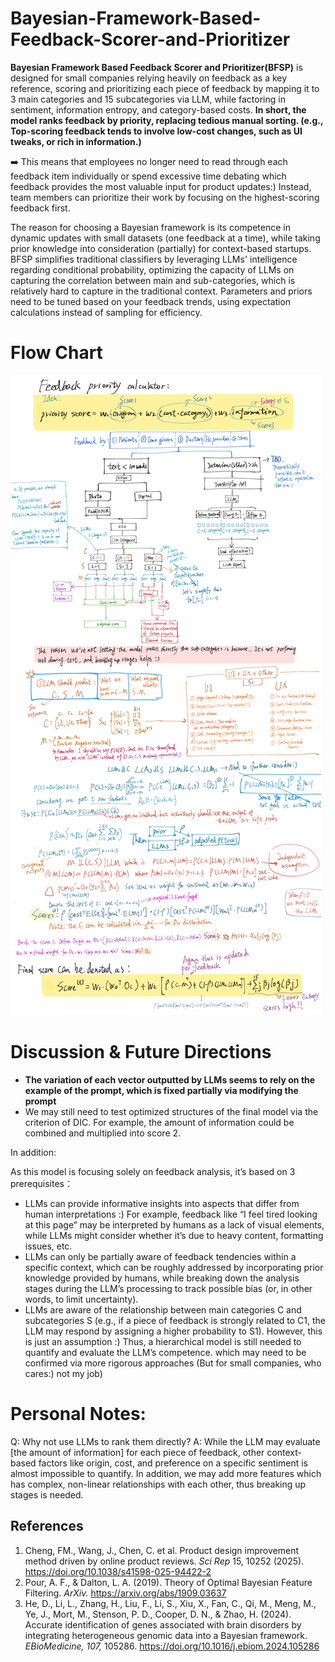 # Bayesian-Framework-Based-Feedback-Scorer-and-Prioritizer


**Bayesian Framework Based Feedback Scorer and Prioritizer(BFSP)** is designed for small companies relying heavily on feedback as a key reference, scoring and prioritizing each piece of feedback by mapping it to 3 main categories and 15 subcategories via LLM, while factoring in sentiment, information entropy, and category-based costs. **In short, the model ranks feedback by priority, replacing tedious manual sorting. (e.g., Top-scoring feedback tends to involve low-cost changes, such as UI tweaks, or rich in information.)** 


:arrow_right: This means that employees no longer need to read through each feedback item individually or spend excessive time debating which feedback provides the most valuable input for product updates:) Instead, team members can prioritize their work by focusing on the highest-scoring feedback first.


The reason for choosing a Bayesian framework is its competence in dynamic updates with small datasets (one feedback at a time), while taking prior knowledge into consideration (partially) for context-based startups. BFSP simplifies traditional classifiers by leveraging LLMs' intelligence regarding conditional probability, optimizing the capacity of LLMs on capturing the correlation between main and sub-categories, which is relatively hard to capture in the traditional context. Parameters and priors need to be tuned based on your feedback trends, using expectation calculations instead of sampling for efficiency.

# Flow Chart

![Draft](Image/Draft.png)

# Discussion & Future Directions

- **The variation of each vector outputted by LLMs seems to rely on the example of the prompt, which is fixed partially via modifying the prompt**
- We may still need to test optimized structures of the final model via the criterion of DIC. For example, the amount of information could be combined and multiplied into score 2. 


In addition:

As this model is focusing solely on feedback analysis, it’s based on 3 prerequisites：
- LLMs can provide informative insights into aspects that differ from human interpretations :) For example, feedback like “I feel tired looking at this page” may be interpreted by humans as a lack of visual elements, while LLMs might consider whether it’s due to heavy content, formatting issues, etc.
- LLMs can only be partially aware of feedback tendencies within a specific context, which can be roughly addressed by incorporating prior knowledge provided by humans, while breaking down the analysis stages during the LLM’s processing to track possible bias (or, in other words, to limit uncertainty).
- LLMs are aware of the relationship between main categories C and subcategories S (e.g., if a piece of feedback is strongly related to C1, the LLM may respond by assigning a higher probability to S1). However, this is just an assumption :) Thus, a hierarchical model is still needed to quantify and evaluate the LLM’s competence.
which may need to be confirmed via more rigorous approaches (But for small companies, who cares:) not my job)

# Personal Notes:
Q: Why not use LLMs to rank them directly?
A: While the LLM may evaluate [the amount of information] for each piece of feedback, other context-based factors like origin, cost, and preference on a specific sentiment is almost impossible to quantify. In addition, we may add more features which has complex, non-linear relationships with each other, thus breaking up stages is needed.

## References
1. Cheng, FM., Wang, J., Chen, C. et al. Product design improvement method driven by online product reviews. *Sci Rep* 15, 10252 (2025). https://doi.org/10.1038/s41598-025-94422-2 
2. Pour, A. F., & Dalton, L. A. (2019). Theory of Optimal Bayesian Feature Filtering. *ArXiv.* https://arxiv.org/abs/1909.03637
3. He, D., Li, L., Zhang, H., Liu, F., Li, S., Xiu, X., Fan, C., Qi, M., Meng, M., Ye, J., Mort, M., Stenson, P. D., Cooper, D. N., & Zhao, H. (2024). Accurate identification of genes associated with brain disorders by integrating heterogeneous genomic data into a Bayesian framework. *EBioMedicine, 107,* 105286. https://doi.org/10.1016/j.ebiom.2024.105286


